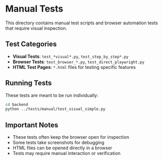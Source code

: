 # Manual Tests

This directory contains manual test scripts and browser automation tests that require visual inspection.

## Test Categories

- **Visual Tests**: `test_*visual*.py`, `test_step_by_step*.py`
- **Browser Tests**: `test_browser_*.py`, `test_direct_playwright.py`
- **HTML Test Pages**: `*.html` files for testing specific features

## Running Tests

These tests are meant to be run individually:

```bash
cd backend
python ../tests/manual/test_visual_simple.py
```

## Important Notes

- These tests often keep the browser open for inspection
- Some tests take screenshots for debugging
- HTML files can be opened directly in a browser
- Tests may require manual interaction or verification